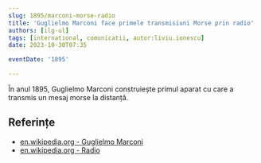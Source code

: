 ```yaml
---
slug: 1895/marconi-morse-radio
title: 'Guglielmo Marconi face primele transmisiuni Morse prin radio'
authors: [ilg-ul]
tags: [international, comunicatii, autor:liviu.ionescu]
date: 2023-10-30T07:35

eventDate: '1895'

---
```


În anul 1895, Guglielmo Marconi construiește primul aparat cu care a transmis
un mesaj morse la distanță.

<!-- truncate -->

## Referințe

- [en.wikipedia.org - Guglielmo Marconi](https://en.wikipedia.org/wiki/Guglielmo_Marconi)
- [en.wikipedia.org - Radio](https://en.wikipedia.org/wiki/Radio#History)
